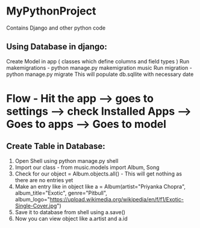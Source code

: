 # MyPythonProject
Contains Django and other python code

Using Database in django:
------------------------------

Create Model in app ( classes which define columns and field types )
Run makemigrations - python manage.py makemigration music
Run migration 	   - python manage.py migrate
This will populate db.sqllite with necessary date

Flow - Hit the app --> goes to settings --> check Installed Apps --> Goes to apps --> Goes to model
==================================================================================================

Create Table in Database:
------------------------
1. Open Shell using python manage.py shell
2. Import our class - from music.models import Album, Song
3. Check for our object = Album.objects.all() - This will get nothing as there are no entries yet
4. Make an entry like in object like a = Album(artist="Priyanka Chopra", album_title="Exotic", genre="Pitbull", album_logo="https://upload.wikimedia.org/wikipedia/en/f/f1/Exotic-Single-Cover.jpg")
5. Save it to database from shell using a.save()
6. Now you can view object like a.artist and a.id
